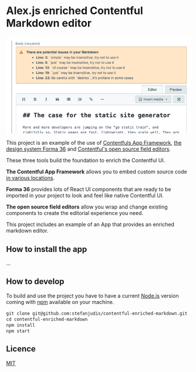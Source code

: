 # Alex.js enriched Contentful Markdown editor

![Contentful Markdown editor with Alex.js validation](./screenshot.png)

This project is an example of the use of [Contentfuls App Framework](https://www.contentful.com/developers/docs/extensibility/app-framework/), [the design system Forma 36](https://f36.contentful.com/) and [Contentful's open source field editors](https://www.contentful.com/developers/docs/extensibility/field-editors/).

These three tools build the foundation to enrich the Contentful UI.

**The Contentful App Framework** allows you to embed custom source code [in various locations](https://www.contentful.com/developers/docs/extensibility/app-framework/locations/).

**Forma 36** provides lots of React UI components that are ready to be imported in your project to look and feel like native Contentful UI.

**The open source field editors** allow you wrap and change existing components to create the editorial experience you need.

This project includes an example of an App that provides an enriched markdown editor.

## How to install the app

...

## How to develop

To build and use the project you have to have a current [Node.js](https://nodejs.org) version coming with [npm](https://www.npmjs.com) available on your machine.

```
git clone git@github.com:stefanjudis/contentful-enriched-markdown.git
cd contentful-enriched-markdown
npm install
npm start
```

## Licence

[MIT](./LICENSE)
